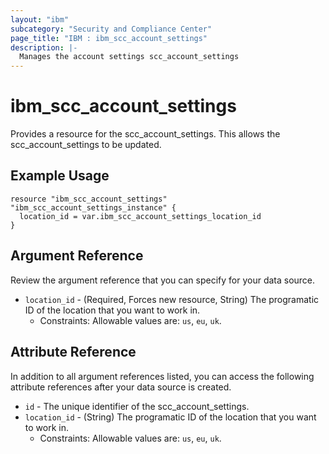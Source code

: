 ```yaml
---
layout: "ibm"
subcategory: "Security and Compliance Center"
page_title: "IBM : ibm_scc_account_settings"
description: |-
  Manages the account settings scc_account_settings
---
```


# ibm_scc_account_settings

Provides a resource for the scc_account_settings. This allows the scc_account_settings to be updated.

## Example Usage

```hcl
resource "ibm_scc_account_settings" "ibm_scc_account_settings_instance" {
  location_id = var.ibm_scc_account_settings_location_id
}
```

## Argument Reference

Review the argument reference that you can specify for your data source.

* `location_id` - (Required, Forces new resource, String) The programatic ID of the location that you want to work in.
  * Constraints: Allowable values are: `us`, `eu`, `uk`.

## Attribute Reference

In addition to all argument references listed, you can access the following attribute references after your data source is created.

* `id` - The unique identifier of the scc_account_settings.
* `location_id` - (String) The programatic ID of the location that you want to work in.
  * Constraints: Allowable values are: `us`, `eu`, `uk`.
